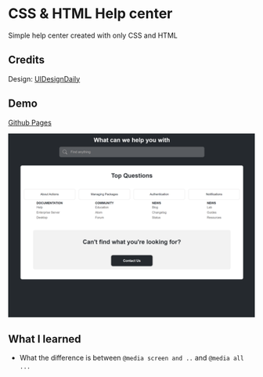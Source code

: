# CSS & HTML Help center

Simple help center created with only CSS and HTML

## Credits

Design: [UIDesignDaily](https://uidesigndaily.com/posts/sketch-help-center-links-search-day-1120)

## Demo

[Github Pages](https://dev-caspertheghost.github.io/css-help-center/)

![screenshot](./screenshot.png)

## What I learned

- What the difference is between `@media screen and ..` and `@media all ...`
